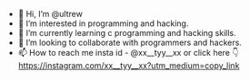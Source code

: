 - 👋 Hi, I’m @ultrew
- 👀 I’m interested in programming and hacking.
- 🌱 I’m currently learning c programming and hacking skills.
- 💞️ I’m looking to collaborate with programmers and hackers.
- 📫 How to reach me insta id - @xx__tyy__xx or click here 
👇 https://instagram.com/xx__tyy__xx?utm_medium=copy_link

<!---
ultrew/ultrew is a ✨ special ✨ repository because its `README.md` (this file) appears on your GitHub profile.
You can click the Preview link to take a look at your changes.
--->
